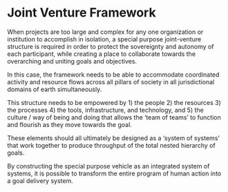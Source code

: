 # Joint Venture Framework
When projects are too large and complex for any one organization or institution to accomplish in isolation, a special purpose joint-venture structure is required in order to protect the sovereignty and autonomy of each participant, while creating a place to collaborate towards the overarching and uniting goals and objectives.

In this case, the framework needs to be able to accommodate coordinated activity and resource flows across all pillars of society in all jurisdictional domains of earth simultaneously. 

This structure needs to be empowered by 1) the people 2) the resources 3) the processes 4) the tools, infrastructure, and technology, and 5) the culture / way of being and doing that allows the ‘team of teams’ to function and flourish as they move towards the goal.

These elements should all ultimately be designed as a ‘system of systems’ that work together to produce throughput of the total nested hierarchy of goals.   
  
By constructing the special purpose vehicle as an integrated system of systems, it is possible to transform the entire program of human action into a goal delivery system. 

